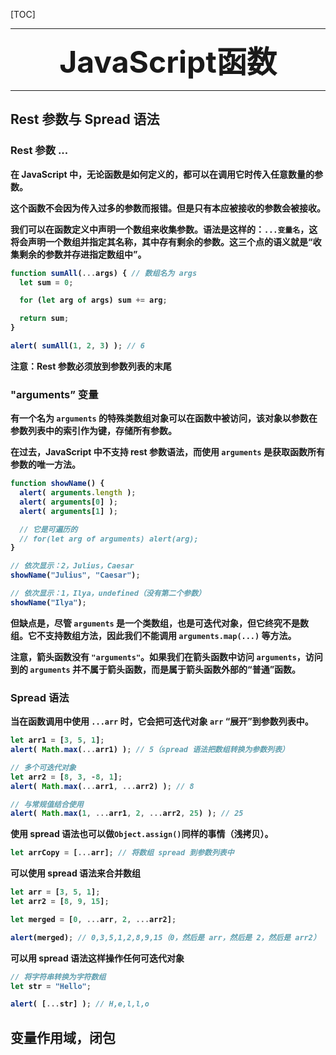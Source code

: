 [TOC]

------

<center><font size=7><b>JavaScript函数</center></font></center>

---



## Rest 参数与 Spread 语法

### Rest 参数 ...

在 JavaScript 中，无论函数是如何定义的，都可以在调用它时传入任意数量的参数。

这个函数不会因为传入过多的参数而报错。但是只有本应被接收的参数会被接收。

我们可以在函数定义中声明一个数组来收集参数。语法是这样的：`...变量名`，这将会声明一个数组并指定其名称，其中存有剩余的参数。这三个点的语义就是“收集剩余的参数并存进指定数组中”。

```javascript
function sumAll(...args) { // 数组名为 args
  let sum = 0;

  for (let arg of args) sum += arg;

  return sum;
}

alert( sumAll(1, 2, 3) ); // 6
```

注意：**Rest 参数必须放到参数列表的末尾**



### "arguments” 变量

有一个名为 `arguments` 的特殊类数组对象可以在函数中被访问，该对象以参数在参数列表中的索引作为键，存储所有参数。

在过去，JavaScript 中不支持 rest 参数语法，而使用 `arguments` 是获取函数所有参数的唯一方法。

```javascript
function showName() {
  alert( arguments.length );
  alert( arguments[0] );
  alert( arguments[1] );

  // 它是可遍历的
  // for(let arg of arguments) alert(arg);
}

// 依次显示：2，Julius，Caesar
showName("Julius", "Caesar");

// 依次显示：1，Ilya，undefined（没有第二个参数）
showName("Ilya");
```

但缺点是，尽管 `arguments` 是一个类数组，也是可迭代对象，但它终究不是数组。它不支持数组方法，因此我们不能调用 `arguments.map(...)` 等方法。

注意，**箭头函数没有** `"arguments"`。如果我们在箭头函数中访问 `arguments`，访问到的 `arguments` 并不属于箭头函数，而是属于箭头函数外部的“普通”函数。



### Spread 语法

当在函数调用中使用 `...arr` 时，它会把可迭代对象 `arr` “展开”到参数列表中。

```javascript
let arr1 = [3, 5, 1];
alert( Math.max(...arr1) ); // 5（spread 语法把数组转换为参数列表）

// 多个可迭代对象
let arr2 = [8, 3, -8, 1];
alert( Math.max(...arr1, ...arr2) ); // 8

// 与常规值结合使用
alert( Math.max(1, ...arr1, 2, ...arr2, 25) ); // 25
```

使用 spread 语法也可以做`Object.assign()`同样的事情（浅拷贝）。

```js
let arrCopy = [...arr]; // 将数组 spread 到参数列表中
```

可以使用 spread 语法来合并数组

```javascript
let arr = [3, 5, 1];
let arr2 = [8, 9, 15];

let merged = [0, ...arr, 2, ...arr2];

alert(merged); // 0,3,5,1,2,8,9,15（0，然后是 arr，然后是 2，然后是 arr2）
```

可以用 spread 语法这样操作任何可迭代对象

```javascript
// 将字符串转换为字符数组
let str = "Hello";

alert( [...str] ); // H,e,l,l,o
```



## 变量作用域，闭包
